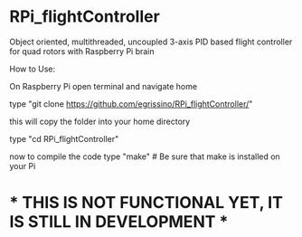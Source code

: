 # RPi_flightController
Object oriented, multithreaded, uncoupled 3-axis PID based flight controller for quad rotors with Raspberry Pi brain

How to Use:

On Raspberry Pi open terminal and navigate home

type "git clone https://github.com/egrissino/RPi_flightController/"

this will copy the folder into your home directory

type "cd RPi_flightController"

now to compile the code type "make"   # Be sure that make is installed on your Pi


# * THIS IS NOT FUNCTIONAL YET, IT IS STILL IN DEVELOPMENT *
